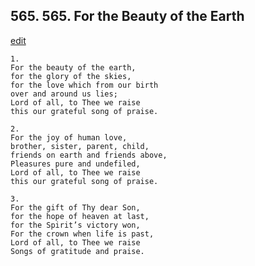 
## 565.  565. For the Beauty of the Earth
[edit](https://docs.google.com/document/d/1hbNpD8jsSNtiThdgudHgXMhrbj1OBM4q/edit?mode=html)






    1.
    For the beauty of the earth,
    for the glory of the skies,
    for the love which from our birth
    over and around us lies;
    Lord of all, to Thee we raise
    this our grateful song of praise.

    2.
    For the joy of human love,
    brother, sister, parent, child,
    friends on earth and friends above,
    Pleasures pure and undefiled,
    Lord of all, to Thee we raise
    this our grateful song of praise.

    3.
    For the gift of Thy dear Son,
    for the hope of heaven at last,
    for the Spirit’s victory won,
    For the crown when life is past,
    Lord of all, to Thee we raise
    Songs of gratitude and praise.

